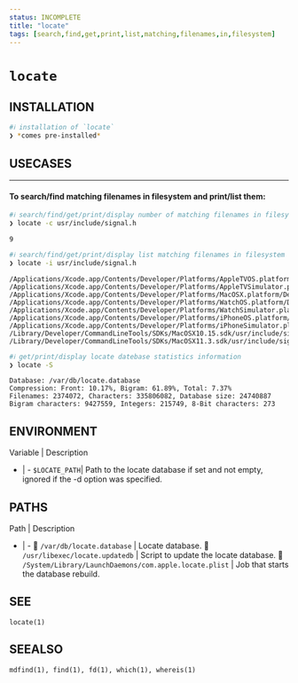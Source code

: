 ```yaml
---
status: INCOMPLETE
title: "locate"
tags: [search,find,get,print,list,matching,filenames,in,filesystem]
---
```


# `locate`

## INSTALLATION


```bash
#ℹ︎ installation of `locate`
❯ *comes pre-installed*
```


## USECASES

----
#### To search/find matching filenames in filesystem and print/list them:


```bash
#ℹ︎ search/find/get/print/display number of matching filenames in filesystem
❯ locate -c usr/include/signal.h
```

    9


```bash
#ℹ︎ search/find/get/print/display list matching filenames in filesystem (case-insensitively)
❯ locate -i usr/include/signal.h
```

    /Applications/Xcode.app/Contents/Developer/Platforms/AppleTVOS.platform/Developer/SDKs/AppleTVOS.sdk/usr/include/signal.h
    /Applications/Xcode.app/Contents/Developer/Platforms/AppleTVSimulator.platform/Developer/SDKs/AppleTVSimulator.sdk/usr/include/signal.h
    /Applications/Xcode.app/Contents/Developer/Platforms/MacOSX.platform/Developer/SDKs/MacOSX.sdk/usr/include/signal.h
    /Applications/Xcode.app/Contents/Developer/Platforms/WatchOS.platform/Developer/SDKs/WatchOS.sdk/usr/include/signal.h
    /Applications/Xcode.app/Contents/Developer/Platforms/WatchSimulator.platform/Developer/SDKs/WatchSimulator.sdk/usr/include/signal.h
    /Applications/Xcode.app/Contents/Developer/Platforms/iPhoneOS.platform/Developer/SDKs/iPhoneOS.sdk/usr/include/signal.h
    /Applications/Xcode.app/Contents/Developer/Platforms/iPhoneSimulator.platform/Developer/SDKs/iPhoneSimulator.sdk/usr/include/signal.h
    /Library/Developer/CommandLineTools/SDKs/MacOSX10.15.sdk/usr/include/signal.h
    /Library/Developer/CommandLineTools/SDKs/MacOSX11.3.sdk/usr/include/signal.h


```bash
#ℹ︎ get/print/display locate datebase statistics information
❯ locate -S
```


    Database: /var/db/locate.database
    Compression: Front: 10.17%, Bigram: 61.89%, Total: 7.37%
    Filenames: 2374072, Characters: 335806082, Database size: 24740887
    Bigram characters: 9427559, Integers: 215749, 8-Bit characters: 273


## ENVIRONMENT

Variable | Description
- | -
`$LOCATE_PATH`| Path to the locate database if set and not empty, ignored if the -d option was specified.

## PATHS

Path | Description
- | -
📂 `/var/db/locate.database` | Locate database.
📂 `/usr/libexec/locate.updatedb` | Script to update the locate database.
📂 `/System/Library/LaunchDaemons/com.apple.locate.plist` | Job that starts the database rebuild.

## SEE

    locate(1)

## SEEALSO

    mdfind(1), find(1), fd(1), which(1), whereis(1)

